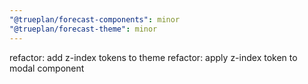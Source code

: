 ```yaml
---
"@trueplan/forecast-components": minor
"@trueplan/forecast-theme": minor
---
```


refactor: add z-index tokens to theme
refactor: apply z-index token to modal component
